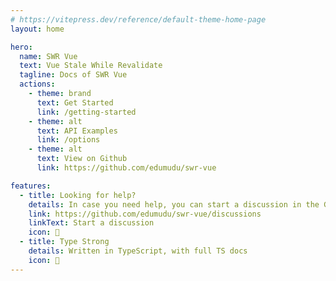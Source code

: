 ```yaml
---
# https://vitepress.dev/reference/default-theme-home-page
layout: home

hero:
  name: SWR Vue
  text: Vue Stale While Revalidate
  tagline: Docs of SWR Vue
  actions:
    - theme: brand
      text: Get Started
      link: /getting-started
    - theme: alt
      text: API Examples
      link: /options
    - theme: alt
      text: View on Github
      link: https://github.com/edumudu/swr-vue

features:
  - title: Looking for help?
    details: In case you need help, you can start a discussion in the GitHub Discussions.
    link: https://github.com/edumudu/swr-vue/discussions
    linkText: Start a discussion
    icon: 📝
  - title: Type Strong
    details: Written in TypeScript, with full TS docs
    icon: 🦾
---
```


